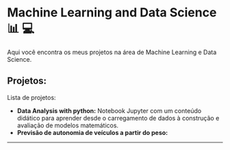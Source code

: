 
# Machine Learning and Data Science :bar_chart: :computer:

Aqui você encontra os  meus projetos na área de Machine Learning e Data Science.

## Projetos:
Lista de projetos:
* **Data Analysis with python:** Notebook Jupyter com um conteúdo didático para aprender desde o carregamento de dados à construção e avaliação de modelos matemáticos.
* **Previsão de autonomia de veículos a partir do peso:**
---

